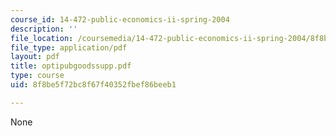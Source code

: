 ```yaml
---
course_id: 14-472-public-economics-ii-spring-2004
description: ''
file_location: /coursemedia/14-472-public-economics-ii-spring-2004/8f8be5f72bc8f67f40352fbef86beeb1_optipubgoodssupp.pdf
file_type: application/pdf
layout: pdf
title: optipubgoodssupp.pdf
type: course
uid: 8f8be5f72bc8f67f40352fbef86beeb1

---
```

None